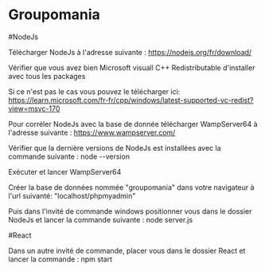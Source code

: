 # Groupomania

#NodeJs

Télécharger NodeJs à l'adresse suivante : https://nodejs.org/fr/download/ 

Vérifier que vous avez bien Microsoft visuall C++ Redistributable d'installer avec tous les packages

Si ce n'est pas le cas vous pouvez le télécharger ici: https://learn.microsoft.com/fr-fr/cpp/windows/latest-supported-vc-redist?view=msvc-170

Pour corréler NodeJs avec la base de donnée télécharger WampServer64 à l'adresse suivante : https://www.wampserver.com/

Vérifier que la dernière versions de NodeJs est installées avec la commande suivante : node --version

Exécuter et lancer WampServer64 

Créer la base de données nommée "groupomania" dans votre navigateur à l'url suivanté: "localhost/phpmyadmin"

Puis dans l'invité de commande windows positionner vous dans le dossier NodeJs et lancer la commande suivante : node server.js 

#React 

Dans un autre invité de commande, placer vous dans le dossier React et lancer la commande : npm start 
